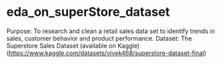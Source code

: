 # eda_on_superStore_dataset
Purpose: To research and clean a retail sales data set to identify trends in sales, customer behavior and product performance.  Dataset: The Superstore Sales Dataset (available on Kaggle) (https://www.kaggle.com/datasets/vivek468/superstore-dataset-final)
